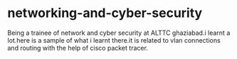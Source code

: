 # networking-and-cyber-security
Being a trainee of network and cyber security at ALTTC ghaziabad.i learnt a lot.here is a sample of what i learnt there.it is related to vlan connections and routing with the help of cisco packet tracer.

